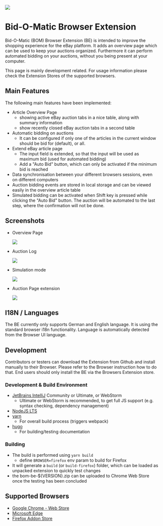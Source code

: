![](logos/bom_icon.png)
# Bid-O-Matic Browser Extension

Bid-O-Matic (BOM) Browser Extension (BE) is intended to improve the shopping experience for the eBay platform.
It adds an overview page which can be used to keep your auctions organized. Furthermore it can perform automated
bidding on your auctions, without you being present at your computer.

This page is mainly development related. For usage information please check the Extension Stores of the supported
browsers.

## Main Features
The following main features have been implemented:

* Article Overview Page
    * showing active eBay auction tabs in a nice table, along with summary information
    * show recently closed eBay auction tabs in a second table
* Automatic bidding on auctions
    * It can be configured if only one of the articles in the current window should be bid for (default), or all.
* Extend eBay article page
    * The input field is extended, so that the input will be used as maximum bid (used for automated bidding)
    * Add a "Auto Bid" button, which can only be activated if the minimum bid is reached
* Data synchronisation between your different browsers sessions, even on different computers
* Auction bidding events are stored in local storage and can be viewed easily in the overview article table
* Simulated bidding can be activated when Shift key is pressed while clicking the "Auto Bid" button. The auction
  will be automated to the last step, where the confirmation will not be done.

## Screenshots

- Overview Page

    ![](screenshots/bom_overview.png)

- Auction Log

    ![](screenshots/bom_log.png)

- Simulation mode

    ![](screenshots/bom_simulation.gif)

- Auction Page extension

    ![](screenshots/bom_page_extension.gif)


## I18N / Languages
The BE currently only supports German and English language. 
It is using the standard browser i18n functionality. Language is automatically detected from the Browser UI language.

## Development
Contributors or testers can download the Extension from Github and install manually to their Browser. 
Please refer to the Browser instruction how to do that. End users should only install the BE via the Browsers Extension store.

### Development & Build Environment
* [JetBrains IntelliJ](https://www.jetbrains.com/idea/download) Community or Ultimate, or WebStorm
    * Ultimate or WebStorm is recommended, to get full JS support (e.g. syntax checking, dependency management)
* [NodeJS LTS](https://nodejs.org/de/download/)
* [yarn](https://yarnpkg.com/lang/en/docs/install)
    * For overall build process (triggers webpack)
* [hugo](https://gohugo.io/)
    * For building/testing documentation

### Building
* The build is performed using `yarn build`
   * define `BROWSER=firefox` env param to build for Firefox 
* It will generate a `build` (or `build-firefox`) folder, which can be loaded as unpacked extension to quickly test changes
* the bom-be-${VERSION}.zip can be uploaded to Chrome Web Store once the testing has been concluded

## Supported Browsers
* [Google Chrome - Web Store](https://chrome.google.com/webstore/detail/biet-o-matic-be/feihhkfahbiejgfimhbdnihcdcapibji)
* [Microsoft Edge](https://microsoftedge.microsoft.com/addons/detail/ipjpfheamhikbhjiefkhclbhbmkjgdcj)
* [Firefox Addon Store](https://addons.mozilla.org/de/firefox/addon/bid-o-matic-be/)